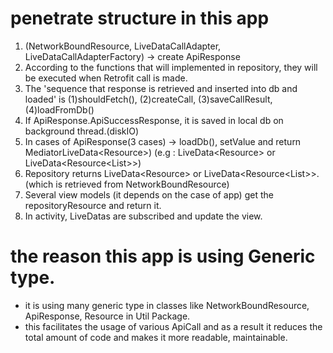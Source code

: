 # penetrate structure in this app
1. (NetworkBoundResource, LiveDataCallAdapter, LiveDataCallAdapterFactory) -> create ApiResponse<T>
2. According to the functions that will implemented in repository, they will be executed when Retrofit call is made.
3. The 'sequence that response is retrieved and inserted into db and loaded' is (1)shouldFetch(), (2)createCall, (3)saveCallResult, (4)loadFromDb()
4. If ApiResponse.ApiSuccessResponse, it is saved in local db on background thread.(diskIO)
5. In cases of ApiResponse(3 cases) -> loadDb(), setValue and return MediatorLiveData<Resource<CacheObject>>) (e.g : LiveData<Resource<Recipe>> or LiveData<Resource<List<Recipe>>>)
6. Repository returns LiveData<Resource<Recipe>> or LiveData<Resource<List<Recipe>>>.(which is retrieved from NetworkBoundResource)
7. Several view models (it depends on the case of app) get the repositoryResource and return it.
8. In activity, LiveDatas are subscribed and update the view.

# the reason this app is using Generic type.

* it is using many generic type in classes like NetworkBoundResource, ApiResponse, Resource in Util Package.
* this facilitates the usage of various ApiCall and as a result it reduces the total amount of code and makes it more readable, maintainable.
